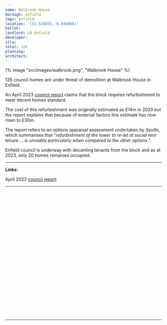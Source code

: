```yaml
---
name: Walbrook House
borough: enfield
tags: enfield
location: '[51.628832,-0.045066]'
ballot: 
landlord: LB Enfield
developer: 
itla: 
total: 126
planning: 
architect: 
---
```

{% image "src/images/walbrook.png", "Walbrook House" %}

126 council homes are under threat of demolition at Walbrook House in Enfield.

An April 2023 [council report](https://governance.enfield.gov.uk/documents/s97590/HRD2324_007%20Walbrook%20House%20Part%201%20-%2018%20April%2023.pdf) claims that the block requires refurbishment to meet decent homes standard.

The cost of this refurbishment was originally estimated as £14m in 2020 but the report explains that because of external factors this estimate has now risen to £30m.

The report refers to an options appraisal assessment undertaken by Savills, which summarises that _"refurbishment of the tower to re-let at social rent tenure ... is unviable particularly when compared to the other options."_.

Enfield council is underway with decanting tenants from the block and as at 2023, only 20 homes remained occupied.

---

__Links:__

April 2023 [council report](https://governance.enfield.gov.uk/documents/s97590/HRD2324_007%20Walbrook%20House%20Part%201%20-%2018%20April%2023.pdf)

---

<!------------THE CODE BELOW RENDERS THE MAP - DO NOT EDIT! ---------------------------->

<div id="map" style="width: 100%; height: 400px;"></div>

<script>
  var map = L.map('map').setView({{ location }}, 13);
  L.tileLayer('https://tile.openstreetmap.org/{z}/{x}/{y}.png', {
  maxZoom: 19,
attribution: '&copy; <a href="http://www.openstreetmap.org/copyright">OpenStreetMap</a>'
}).addTo(map);
var circle = L.circle({{ location }}, {
    color: 'red',
    fillColor: '#f03',
    fillOpacity: 0.5,
    radius: 500
}).addTo(map);
</script>

---

